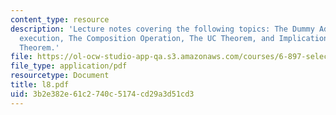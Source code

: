```yaml
---
content_type: resource
description: 'Lecture notes covering the following topics: The Dummy Adversary, Hybrid
  execution, The Composition Operation, The UC Theorem, and Implications of the UC
  Theorem.'
file: https://ol-ocw-studio-app-qa.s3.amazonaws.com/courses/6-897-selected-topics-in-cryptography-spring-2004/3b2e382e61c2740c5174cd29a3d51cd3_l8.pdf
file_type: application/pdf
resourcetype: Document
title: l8.pdf
uid: 3b2e382e-61c2-740c-5174-cd29a3d51cd3
---
```

